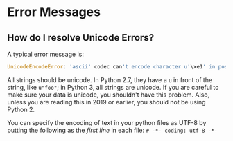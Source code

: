 # Error Messages

## How do I resolve Unicode Errors?

A typical error message is:

```python
UnicodeEncodeError: 'ascii' codec can't encode character u'\xe1' in position 426: ordinal not in range(128)
```

All strings should be unicode. In Python 2.7, they have a `u` in front of the string, like `u"foo"`; in Python 3, all strings are unicode. If you are careful to make sure your data is unicode, you shouldn't have this problem. Also, unless you are reading this in 2019 or earlier, you should not be using Python 2.

You can specify the encoding of text in your python files as UTF-8 by putting the following as the *first line* in each file: `# -*- coding: utf-8 -*-`

